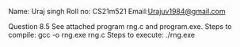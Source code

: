 Name: Uraj singh 
Roll no: CS21m521
Email:Urajuv1984@gmail.com

Question 8.5
See attached program rng.c and program.exe.
Steps to compile: gcc -o rng.exe rng.c
Steps to execute: ./rng.exe
